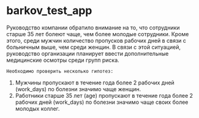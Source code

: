 # barkov_test_app
Руководство компании обратило внимание на то, что сотрудники старше 35 лет болеют чаще, чем более молодые сотрудники. Кроме этого, среди мужчин количество пропусков рабочих дней в связи с больничным выше, чем среди женщин. В связи с этой ситуацией, руководство организации планирует ввести дополнительные медицинские осмотры среди групп риска.<br>

`Необходимо проверить несколько гипотез:`
1)	Мужчины пропускают в течение года более 2 рабочих дней (work_days) по болезни значимо чаще женщин.<br>
2)	Работники старше 35 лет (age) пропускают в течение года более 2 рабочих дней (work_days) по болезни значимо чаще своих более молодых коллег.
